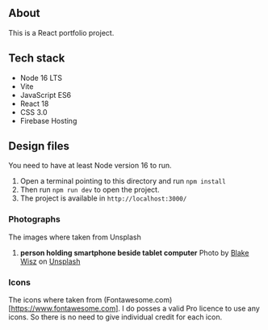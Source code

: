 ## About

This is a React portfolio project.

## Tech stack

- Node 16 LTS
- Vite
- JavaScript ES6
- React 18
- CSS 3.0
- Firebase Hosting

## Design files
You need to have at least Node version 16 to run.

1. Open a terminal pointing to this directory and run `npm install`
1. Then run `npm run dev` to open the project.
1. The project is available in `http://localhost:3000/`

### Photographs

The images where taken from Unsplash

1. **person holding smartphone beside tablet computer** Photo by [Blake Wisz](https://unsplash.com/@blakewisz) on [Unsplash](https://unsplash.com/photos/person-holding-smartphone-beside-tablet-computer-Xn5FbEM9564)

### Icons

The icons where taken from (Fontawesome.com)[https://www.fontawesome.com]. I do posses a valid Pro licence to use any icons. So there is no need to give individual credit for each icon.
